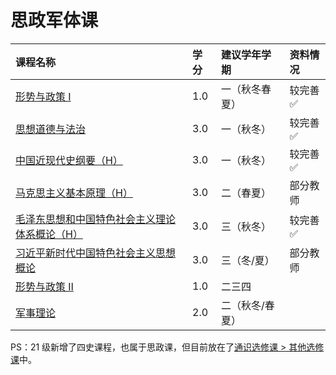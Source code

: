 # 思政军体课

<style>
.md-typeset table:not([class]) th {
    min-width: 1em;
}
</style>

<div style="text-align: center" markdown="1">

|课程名称|学分|建议学年学期|资料情况|
|:--|:--|:--|:--|
|[形势与政策 Ⅰ](situation_policy1/index.md)|1.0|一（秋冬春夏）|较完善✅|
|[思想道德与法治](morality_law/index.md)|3.0|一（秋冬）|较完善✅|
|[中国近现代史纲要（H）](modern_history/index.md)|3.0|一（秋冬）|较完善✅|
|[马克思主义基本原理（H）](marxism_basic/index.md)|3.0|二（春夏）|部分教师|
|[毛泽东思想和中国特色社会主义理论体系概论（H）](mao_thought/index.md)|3.0|三（秋冬）|较完善✅|
|[习近平新时代中国特色社会主义思想概论](xi_thought/index.md)|3.0|三（冬/夏）|部分教师|
|[形势与政策 Ⅱ](situation_policy2/index.md)|1.0|二三四||
|[军事理论](military_theory/index.md)|2.0|二（秋冬/春夏）||

</div>

PS：21 级新增了四史课程，也属于思政课，但目前放在了[通识选修课 > 其他选修课](../general/others.md)中。